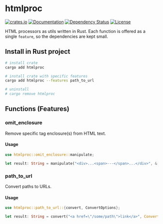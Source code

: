 # htmlproc

[![crates.io](https://img.shields.io/crates/v/htmlproc?label=latest)](https://crates.io/crates/htmlproc)
[![Documentation](https://docs.rs/htmlproc/badge.svg?version=latest)](https://docs.rs/htmlproc/latest)
[![Dependency Status](https://deps.rs/crate/htmlproc/latest/status.svg)](https://deps.rs/crate/htmlproc/latest)
[![License](https://img.shields.io/github/license/nabbisen/htmlproc-rs)](https://github.com/nabbisen/htmlproc-rs/blob/main/LICENSE)

HTML processors as utils written in Rust.
Each function is offered as a single `feature`, so the dependencies are kept small.

## Install in Rust project

```sh
# install crate
cargo add htmlproc

# install crate with specific features
cargo add htmlproc --features path_to_url

# uninstall
# cargo remove htmlproc
```

## Functions (Features)

### omit_enclosure

Remove specific tag enclosure(s) from HTML text.

#### Usage

```rust
use htmlproc::omit_enclosure::manipulate;

let result: String = manipulate("<div>...<span>---</span>...</div>", &["span"]);
```

### path_to_url

Convert paths to URLs.

#### Usage

```rust
use htmlproc::path_to_url::{convert, ConvertOptions};

let result: String = convert("<a href=\"/some/path\">link</a>", ConvertOptions::new("target.domain"));
```
